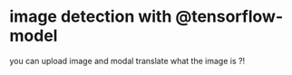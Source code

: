# image detection with @tensorflow-model
you can upload image and modal translate what the image is ?!
